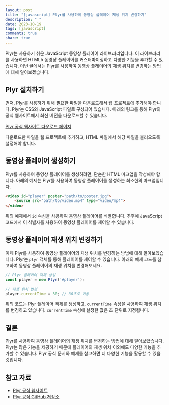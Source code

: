 ```yaml
---
layout: post
title: "[javascript] Plyr를 사용하여 동영상 플레이어 재생 위치 변경하기"
description: " "
date: 2023-10-19
tags: [javascript]
comments: true
share: true
---
```


Plyr는 사용하기 쉬운 JavaScript 동영상 플레이어 라이브러리입니다. 이 라이브러리를 사용하면 HTML5 동영상 플레이어를 커스터마이징하고 다양한 기능을 추가할 수 있습니다. 이번 글에서는 Plyr를 사용하여 동영상 플레이어의 재생 위치를 변경하는 방법에 대해 알아보겠습니다.

## Plyr 설치하기

먼저, Plyr를 사용하기 위해 필요한 파일을 다운로드해서 웹 프로젝트에 추가해야 합니다. Plyr는 CSS와 JavaScript 파일로 구성되어 있습니다. 아래의 링크를 통해 Plyr의 공식 웹사이트에서 최신 버전을 다운로드할 수 있습니다.

[Plyr 공식 웹사이트 다운로드 페이지](https://plyr.io/#download)

다운로드한 파일을 웹 프로젝트에 추가하고, HTML 파일에서 해당 파일을 불러오도록 설정해야 합니다.

## 동영상 플레이어 생성하기

Plyr를 사용하여 동영상 플레이어를 생성하려면, 단순한 HTML 마크업을 작성해야 합니다. 아래의 예제는 Plyr를 사용하여 동영상 플레이어를 생성하는 최소한의 마크업입니다.

```html
<video id="player" poster="path/to/poster.jpg">
    <source src="path/to/video.mp4" type="video/mp4">
</video>
```

위의 예제에서 `id` 속성을 사용하여 동영상 플레이어를 식별합니다. 추후에 JavaScript 코드에서 이 식별자를 사용하여 동영상 플레이어를 제어할 수 있습니다.

## 동영상 플레이어 재생 위치 변경하기

이제 Plyr를 사용하여 동영상 플레이어의 재생 위치를 변경하는 방법에 대해 알아보겠습니다. Plyr는 `plyr` 객체를 통해 플레이어를 제어할 수 있습니다. 아래의 예제 코드를 참고하여 동영상 플레이어의 재생 위치를 변경해보세요.

```javascript
// Plyr 플레이어 객체 생성
const player = new Plyr('#player');

// 재생 위치 변경
player.currentTime = 30; // 30초로 이동
```

위의 코드는 Plyr 플레이어 객체를 생성하고, `currentTime` 속성을 사용하여 재생 위치를 변경하고 있습니다. `currentTime` 속성에 설정한 값은 초 단위로 지정됩니다.

## 결론

Plyr를 사용하여 동영상 플레이어의 재생 위치를 변경하는 방법에 대해 알아보았습니다. Plyr는 많은 기능을 제공하기 때문에 플레이어의 재생 위치 이외에도 다양한 기능을 추가할 수 있습니다. Plyr 공식 문서와 예제를 참고하면 더 다양한 기능을 활용할 수 있을 것입니다.

## 참고 자료

- [Plyr 공식 웹사이트](https://plyr.io/)
- [Plyr 공식 GitHub 저장소](https://github.com/sampotts/plyr)